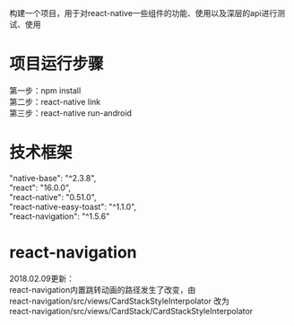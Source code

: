 
构建一个项目，用于对react-native一些组件的功能、使用以及深层的api进行测试、使用

# 项目运行步骤
第一步：npm install <br>
第二步：react-native link <br>
第三步：react-native run-android<br>



# 技术框架
"native-base": "^2.3.8", <br>
"react": "16.0.0", <br>
"react-native": "0.51.0", <br>
"react-native-easy-toast": "^1.1.0", <br>
"react-navigation": "^1.5.6"<br>

# react-navigation<br>
2018.02.09更新：<br>
react-navigation内置跳转动画的路径发生了改变，由<br>
react-navigation/src/views/CardStackStyleInterpolator 改为<br>
react-navigation/src/views/CardStack/CardStackStyleInterpolator<br>
